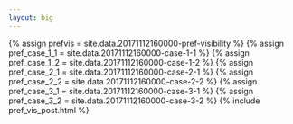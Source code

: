 ```yaml
---
layout: big
---
```

{% assign prefvis = site.data.20171112160000-pref-visibility %}
{% assign pref_case_1_1 = site.data.20171112160000-case-1-1 %}
{% assign pref_case_1_2 = site.data.20171112160000-case-1-2 %}
{% assign pref_case_2_1 = site.data.20171112160000-case-2-1 %}
{% assign pref_case_2_2 = site.data.20171112160000-case-2-2 %}
{% assign pref_case_3_1 = site.data.20171112160000-case-3-1 %}
{% assign pref_case_3_2 = site.data.20171112160000-case-3-2 %}
{% include pref_vis_post.html %}
